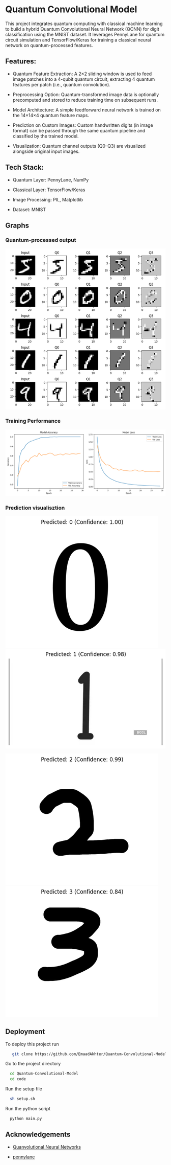 
# Quantum Convolutional Model

This project integrates quantum computing with classical machine learning to build a hybrid Quantum Convolutional Neural Network (QCNN) for digit classification using the MNIST dataset. It leverages PennyLane for quantum circuit simulation and TensorFlow/Keras for training a classical neural network on quantum-processed features.




## Features:

- Quantum Feature Extraction: A 2×2 sliding window is used to feed image patches into a 4-qubit quantum circuit, extracting 4 quantum features per patch (i.e., quantum convolution).

- Preprocessing Option: Quantum-transformed image data is optionally precomputed and stored to reduce training time on subsequent runs.

- Model Architecture: A simple feedforward neural network is trained on the 14×14×4 quantum feature maps.

- Prediction on Custom Images: Custom handwritten digits (in image format) can be passed through the same quantum pipeline and classified by the trained model.

- Visualization: Quantum channel outputs (Q0–Q3) are visualized alongside original input images.


## Tech Stack:

- Quantum Layer: PennyLane, NumPy

- Classical Layer: TensorFlow/Keras

- Image Processing: PIL, Matplotlib

- Dataset: MNIST

## Graphs

### Quantum-processed output

  
  ![Image](https://github.com/EmaadAkhter/Quantum-Convolutional-Model/blob/main/Code/assets/viz.png)

### Training Performance

![Image](https://github.com/EmaadAkhter/Quantum-Convolutional-Model/blob/main/Code/assets/training_plot.png)

### Prediction visualisztion

![Image](https://github.com/EmaadAkhter/Quantum-Convolutional-Model/blob/main/Code/assets/0_pred.png)![Image](https://github.com/EmaadAkhter/Quantum-Convolutional-Model/blob/main/Code/assets/1_pred.png)

![Image](https://github.com/EmaadAkhter/Quantum-Convolutional-Model/blob/main/Code/assets/2_pred.png)![Image](https://github.com/EmaadAkhter/Quantum-Convolutional-Model/blob/main/Code/assets/3_pred.png)




## Deployment

To deploy this project run

```bash
   git clone https://github.com/EmaadAkhter/Quantum-Convolutional-Model.git  
```
Go to the project directory
```bash
  cd Quantum-Convolutional-Model
  cd code
```
Run the setup file
```bash
  sh setup.sh
```
Run the python script
```bash
  python main.py
```

## Acknowledgements

 - [Quanvolutional Neural Networks](https://pennylane.ai/qml/demos/tutorial_quanvolution)
 
 - [pennylane](https://pennylane.ai/)
 
